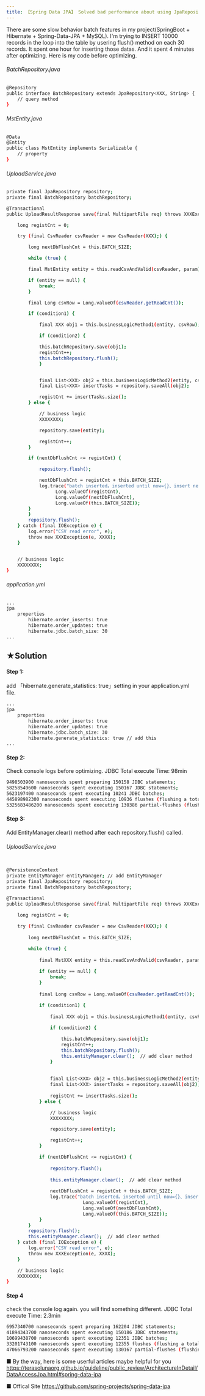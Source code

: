 ```yaml
---
title: 【Spring Data JPA】 Solved bad performance about using JpaRepository flush method
---
```

There are some slow behavior batch features in my project(SpringBoot + Hibernate + Spring-Data-JPA + MySQL).
I'm trying to INSERT 10000 records in the loop into the table by usering flush() method on each 30 records. 
It spent one hour for inserting those datas. And it spent 4 minutes after optimizing.
Here is my code before optimizing.

###### BatchRepository.java

``` bash
@Repository
public interface BatchRepository extends JpaRepository<XXX, String> {
    // query method 
}
```


###### MstEntity.java

``` bash
@Data
@Entity
public class MstEntity implements Serializable {
    // property
}
```


###### UploadService.java

``` bash
private final JpaRepository repository;
private final BatchRepository batchRepository;

@Transactional
public UploadResultResponse save(final MultipartFile req) throws XXXException {

	long registCnt = 0; 

	try (final CsvReader csvReader = new CsvReader(XXX);) {        

	    long nextDbFlushCnt = this.BATCH_SIZE;

	    while (true) {

		final MstEntity entity = this.readCsvAndValid(csvReader, param);

		if (entity == null) {
		    break;
		}

		final Long csvRow = Long.valueOf(csvReader.getReadCnt());

		if (condition1) {

		    final XXX obj1 = this.businessLogicMethod1(entity, csvRow);

		    if (condition2) {

			this.batchRepository.save(obj1);
			registCnt++;
			this.batchRepository.flush();
		    }


		    final List<XXX> obj2 = this.businessLogicMethod2(entity, csvRow);
		    final List<XXX> insertTasks = repository.saveAll(obj2);

		    registCnt += insertTasks.size();
		} else {

		    // business logic
		    XXXXXXXX;

		    repository.save(entity);

		    registCnt++;
		}

		if (nextDbFlushCnt <= registCnt) {

		    repository.flush();

		    nextDbFlushCnt = registCnt + this.BATCH_SIZE;
		    log.trace("batch inserted。inserted until now={}、insert next time={}、insert circle={}",
			      Long.valueOf(registCnt),
			      Long.valueOf(nextDbFlushCnt),
			      Long.valueOf(this.BATCH_SIZE));
		}
	    }
	    repository.flush();
	} catch (final IOException e) {
	    log.error("CSV read error", e);
	    throw new XXXException(e, XXXX);
	}


	// business logic
    XXXXXXXX;
}
```


###### application.yml

``` bash
...
jpa
    properties
        hibernate.order_inserts: true
        hibernate.order_updates: true
        hibernate.jdbc.batch_size: 30
...
```
## ★Solution
#### Step 1:
add 「hibernate.generate_statistics: true」setting in your application.yml file.

``` bash
...
jpa
    properties
        hibernate.order_inserts: true
        hibernate.order_updates: true
        hibernate.jdbc.batch_size: 30
        hibernate.generate_statistics: true // add this
...
```

#### Step 2:
Check console logs before optimizing.
JDBC Total execute Time: 98min

``` bash
9498503900 nanoseconds spent preparing 150158 JDBC statements;
58258549600 nanoseconds spent executing 150167 JDBC statements;
5623197400 nanoseconds spent executing 10241 JDBC batches;
445898982300 nanoseconds spent executing 10936 flushes (flushing a total of 52600451 entities and 374430 collections);
5325683486200 nanoseconds spent executing 130386 partial-flushes (flushing a total of 662516359 entities and 662516359 collections)
```

#### Step 3:
Add EntityManager.clear() method after each repository.flush() called.

###### UploadService.java

``` bash

@PersistenceContext
private EntityManager entityManager; // add EntityManager
private final JpaRepository repository;
private final BatchRepository batchRepository;

@Transactional
public UploadResultResponse save(final MultipartFile req) throws XXXException {
    
    long registCnt = 0; 

    try (final CsvReader csvReader = new CsvReader(XXX);) {        
                                                    
        long nextDbFlushCnt = this.BATCH_SIZE;

        while (true) {
        
            final MstXXX entity = this.readCsvAndValid(csvReader, param);
            
            if (entity == null) {
                break;
            }
            
            final Long csvRow = Long.valueOf(csvReader.getReadCnt());

            if (condition1) {
                
                final XXX obj1 = this.businessLogicMethod1(entity, csvRow);
                
                if (condition2) {

                    this.batchRepository.save(obj1);
                    registCnt++;
                    this.batchRepository.flush();
                    this.entityManager.clear();  // add clear method
                }
                
                
                final List<XXX> obj2 = this.businessLogicMethod2(entity, csvRow);
                final List<XXX> insertTasks = repository.saveAll(obj2);
                
                registCnt += insertTasks.size();
            } else {

                // business logic
                XXXXXXXX;

                repository.save(entity);

                registCnt++;
            }

            if (nextDbFlushCnt <= registCnt) {
            
                repository.flush();
                
                this.entityManager.clear();  // add clear method
                
                nextDbFlushCnt = registCnt + this.BATCH_SIZE;
                log.trace("batch inserted。inserted until now={}、insert next time={}、insert circle={}",
                            Long.valueOf(registCnt),
                            Long.valueOf(nextDbFlushCnt),
                            Long.valueOf(this.BATCH_SIZE));
            }
        }
        repository.flush();
        this.entityManager.clear();  // add clear method
    } catch (final IOException e) {
        log.error("CSV read error", e);
        throw new XXXException(e, XXXX);
    }

    // business logic
    XXXXXXXX;
}
```

#### Step 4
check the console log again. you will find something different.
JDBC Total execute Time: 2.3min

``` bash
6957340700 nanoseconds spent preparing 162204 JDBC statements;
41894343700 nanoseconds spent executing 150186 JDBC statements;
10699438700 nanoseconds spent executing 12351 JDBC batches;
33201743100 nanoseconds spent executing 12355 flushes (flushing a total of 646277 entities and 360396 collections)
47066793200 nanoseconds spent executing 130167 partial-flushes (flushing a total of 7690767 entities and 7690767 collections)
```


■ By the way, here is some userful articles maybe helpful for you
https://terasolunaorg.github.io/guideline/public_review/ArchitectureInDetail/DataAccessJpa.html#spring-data-jpa

■ Offical Site
https://github.com/spring-projects/spring-data-jpa
